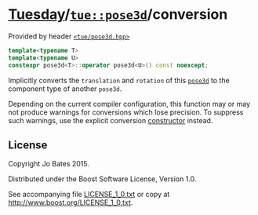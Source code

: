 [Tuesday](../../../README.md)/[`tue::pose3d`](../../headers/pose3d.md)/conversion
=================================================================================
Provided by header [`<tue/pose3d.hpp>`](../../headers/pose3d.md)

```c++
template<typename T>
template<typename U>
constexpr pose3d<T>::operator pose3d<U>() const noexcept;
```

Implicitly converts the `translation` and `rotation` of this
[`pose3d`](../../headers/pose3d.md) to the component type of another `pose3d`.

Depending on the current compiler configuration, this function may or may not
produce warnings for conversions which lose precision. To suppress such
warnings, use the explicit conversion [constructor](constructor.md) instead.

License
-------
Copyright Jo Bates 2015.

Distributed under the Boost Software License, Version 1.0.

See accompanying file [LICENSE_1_0.txt](../../../LICENSE_1_0.txt) or copy at
http://www.boost.org/LICENSE_1_0.txt.
